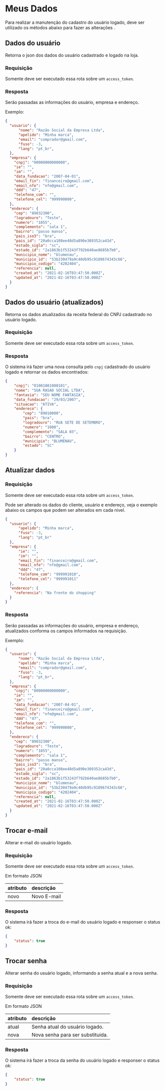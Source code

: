 # Meus Dados

Para realizar a manutenção do cadastro do usuário logado, deve ser utilizado os métodos abaixo para fazer as alterações .

## Dados do usuário

<api method="get" uri="/meus-dados" />

Retorna o json dos dados do usuário cadastrado e logado na loja.

### Requisição

<tag text="auth" type="error"/> Somente deve ser executado essa rota sobre um `access_token`.

### Resposta

Serão passadas as informações do usuário, empresa e endereço.

Exemplo:

```json
{
  "usuario": {
      "nome": "Razão Social da Empresa Ltda",
      "apelido": "Minha marca",
      "email": "comprador@gmail.com",
      "fuso": -3,
      "lang": "pt_br",
  },
  "empresa": {
    "cnpj": "00000000000000",
    "ie": "",
    "im": "",
    "data_fundacao": "2007-04-01",
    "email_fin": "financeiro@gmail.com",
    "email_nfe": "nfe@gmail.com",
    "ddd": "47",
    "telefone_com": "",
    "telefone_cel": "999990000",
  },
  "endereco": {
    "cep": "89032300",
    "logradouro": "Teste",
    "numero": "1855",
    "complemento": "sala 1",
    "bairro": "passo manso",
    "pais_iso3": "bra",
    "pais_id": "20a0cca108ee48d5a890e389352ca43d",
    "estado_sigla": "sc",
    "estado_id": "2a1863b1f53243f792b640ae8685b7b0",
    "municipio_nome": "blumenau",
    "municipio_id": "53b230479a9c40db95c9189674343c66",
    "municipio_codigo": "4202404",
    "referencia": null,
    "created_at": "2021-02-16T03:47:50.000Z",
    "updated_at": "2021-02-16T03:47:50.000Z"
  }
}
```

## Dados do usuário (atualizados)

<api method="get" uri="/meus-dados/atualizados" />

Retorna os dados atualizados da receita federal do CNPJ cadastrado no usuário logado.

### Requisição

<tag text="auth" type="error"/> Somente deve ser executado essa rota sobre um `access_token`.

### Resposta

O sistema irá fazer uma nova consulta pelo `cnpj` cadastrado do usuário logado e retornar os dados encontrados:

```json
{
	"cnpj": "01001001000101",
	"nome": "SUA RASAO SOCIAL LTDA",
    "fantasia": "SEU NOME FANTASIA",
    "data_fundacao": "29/03/2007",
    "situacao": "ATIVA",
    "endereco": {
        "cep": "89010000",
        "pais": "bra",
        "logradouro": "RUA SETE DE SETEMBRO",
        "numero": "1000",
        "complemento": "SALA 03",
        "bairro": "CENTRO",
        "municipio": "BLUMENAU",
        "estado": "SC"
    }
}
```

## Atualizar dados

<api method="put" uri="/meus-dados" />

### Requisição

<tag text="auth" type="error"/> Somente deve ser executado essa rota sobre um `access_token`.

Pode ser alterado os dados do cliente, usuário e endereço, veja o exemplo abaixo os campos que podem ser alterados em cada nivel.

```json
{
  "usuario": {
      "apelido": "Minha marca",
      "fuso": -3,
      "lang": "pt_br"
  },
  "empresa": {
      "ie": "",
      "im": "",
      "email_fin": "financeiro@gmail.com",
      "email_nfe": "nfe@gmail.com",
      "ddd": "47",
      "telefone_com": "999991010",
      "telefone_cel": "999991011"
  },
  "endereco": {
    "referencia": "Na frente do shopping"
  }
}
```

### Resposta

Serão passadas as informações do usuário, empresa e endereço, atualizados conforma os campos informados na requisição.

Exemplo:

```json
{
  "usuario": {
      "nome": "Razão Social da Empresa Ltda",
      "apelido": "Minha marca",
      "email": "comprador@gmail.com",
      "fuso": -3,
      "lang": "pt_br",
  },
  "empresa": {
    "cnpj": "00000000000000",
    "ie": "",
    "im": "",
    "data_fundacao": "2007-04-01",
    "email_fin": "financeiro@gmail.com",
    "email_nfe": "nfe@gmail.com",
    "ddd": "47",
    "telefone_com": "",
    "telefone_cel": "999990000",
  },
  "endereco": {
    "cep": "89032300",
    "logradouro": "Teste",
    "numero": "1855",
    "complemento": "sala 1",
    "bairro": "passo manso",
    "pais_iso3": "bra",
    "pais_id": "20a0cca108ee48d5a890e389352ca43d",
    "estado_sigla": "sc",
    "estado_id": "2a1863b1f53243f792b640ae8685b7b0",
    "municipio_nome": "blumenau",
    "municipio_id": "53b230479a9c40db95c9189674343c66",
    "municipio_codigo": "4202404",
    "referencia": null,
    "created_at": "2021-02-16T03:47:50.000Z",
    "updated_at": "2021-02-16T03:47:50.000Z"
  }
}
```

## Trocar e-mail

<api method="put" uri="/meus-dados/trocar-email" />

Alterar e-mail do usuário logado.

### Requisição

<tag text="auth" type="error"/> Somente deve ser executado essa rota sobre um `access_token`.

Em formato JSON

| atributo  | descrição                                     |
|:----------|:----------------------------------------------|
| novo      | Novo E-mail <Badge text="obrigatório"/>       |

### Resposta

O sistema irá fazer a troca do e-mail do usuário logado e responser o status ok:

```json
{
	"status": true
}
```

## Trocar senha

<api method="put" uri="/meus-dados/trocar-senha" />

Alterar senha do usuário logado, informando a senha atual e a nova senha.

### Requisição

<tag text="auth" type="error"/> Somente deve ser executado essa rota sobre um `access_token`.

Em formato JSON

| atributo  | descrição                                                        |
|:----------|:-----------------------------------------------------------------|
| atual     | Senha atual do usuário logado. <Badge text="obrigatório"/>       |
| nova      | Nova senha para ser substituida. <Badge text="obrigatório"/>     |

### Resposta

O sistema irá fazer a troca da senha do usuário logado e responser o status ok:

```json
{
	"status": true
}
```